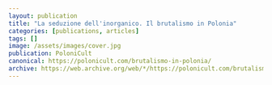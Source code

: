 ```yaml
---
layout: publication
title: "La seduzione dell'inorganico. Il brutalismo in Polonia"
categories: [publications, articles]
tags: []
image: /assets/images/cover.jpg
publication: PoloniCult
canonical: https://polonicult.com/brutalismo-in-polonia/
archive: https://web.archive.org/web/*/https://polonicult.com/brutalismo-in-polonia/
---
```

